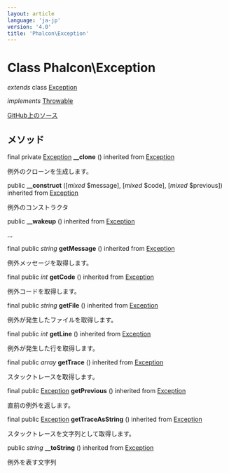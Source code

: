 ```yaml
---
layout: article
language: 'ja-jp'
version: '4.0'
title: 'Phalcon\Exception'
---
```


# Class **Phalcon\Exception**

*extends* class [Exception](https://php.net/manual/en/class.exception.php)

*implements* [Throwable](https://php.net/manual/en/class.throwable.php)

<a href="https://github.com/phalcon/cphalcon/tree/v4.0.0/phalcon/exception.zep" class="btn btn-default btn-sm">GitHub上のソース</a>

## メソッド

final private [Exception](https://php.net/manual/en/class.exception.php) **__clone** () inherited from [Exception](https://php.net/manual/en/class.exception.php)

例外のクローンを生成します。

public **__construct** ([*mixed* $message], [*mixed* $code], [*mixed* $previous]) inherited from [Exception](https://php.net/manual/en/class.exception.php)

例外のコンストラクタ

public **__wakeup** () inherited from [Exception](https://php.net/manual/en/class.exception.php)

...

final public *string* **getMessage** () inherited from [Exception](https://php.net/manual/en/class.exception.php)

例外メッセージを取得します。

final public *int* **getCode** () inherited from [Exception](https://php.net/manual/en/class.exception.php)

例外コードを取得します。

final public *string* **getFile** () inherited from [Exception](https://php.net/manual/en/class.exception.php)

例外が発生したファイルを取得します。

final public *int* **getLine** () inherited from [Exception](https://php.net/manual/en/class.exception.php)

例外が発生した行を取得します。

final public *array* **getTrace** () inherited from [Exception](https://php.net/manual/en/class.exception.php)

スタックトレースを取得します。

final public [Exception](https://php.net/manual/en/class.exception.php) **getPrevious** () inherited from [Exception](https://php.net/manual/en/class.exception.php)

直前の例外を返します。

final public [Exception](https://php.net/manual/en/class.exception.php) **getTraceAsString** () inherited from [Exception](https://php.net/manual/en/class.exception.php)

スタックトレースを文字列として取得します。

public *string* **__toString** () inherited from [Exception](https://php.net/manual/en/class.exception.php)

例外を表す文字列